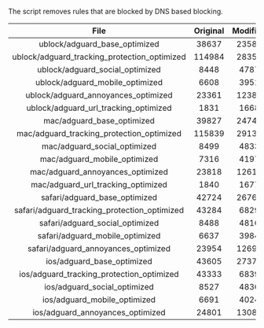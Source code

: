 The script removes rules that are blocked by DNS based blocking.


| File | Original | Modified |
|:----:|:-----:|:-----:|
| ublock/adguard_base_optimized | 38637 | 23580 |
| ublock/adguard_tracking_protection_optimized | 114984 | 28355 |
| ublock/adguard_social_optimized | 8448 | 4787 |
| ublock/adguard_mobile_optimized | 6608 | 3951 |
| ublock/adguard_annoyances_optimized | 23361 | 12382 |
| ublock/adguard_url_tracking_optimized | 1831 | 1668 |
| mac/adguard_base_optimized | 39827 | 24747 |
| mac/adguard_tracking_protection_optimized | 115839 | 29135 |
| mac/adguard_social_optimized | 8499 | 4833 |
| mac/adguard_mobile_optimized | 7316 | 4197 |
| mac/adguard_annoyances_optimized | 23818 | 12615 |
| mac/adguard_url_tracking_optimized | 1840 | 1677 |
| safari/adguard_base_optimized | 42724 | 26761 |
| safari/adguard_tracking_protection_optimized | 43284 | 6829 |
| safari/adguard_social_optimized | 8488 | 4816 |
| safari/adguard_mobile_optimized | 6637 | 3984 |
| safari/adguard_annoyances_optimized | 23954 | 12694 |
| ios/adguard_base_optimized | 43605 | 27375 |
| ios/adguard_tracking_protection_optimized | 43333 | 6839 |
| ios/adguard_social_optimized | 8527 | 4836 |
| ios/adguard_mobile_optimized | 6691 | 4024 |
| ios/adguard_annoyances_optimized | 24801 | 13086 |